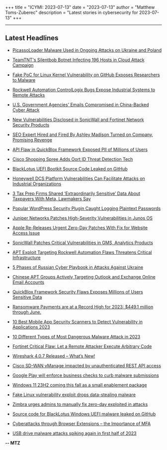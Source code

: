 +++
title = "ICYMI: 2023-07-13"
date = "2023-07-13"
author = "Matthew Toms-Zuberec"
description = "Latest stories in cybersecurity for 2023-07-13"
+++

---------------------------------------------------------------------------
## Latest Headlines
- [PicassoLoader Malware Used in Ongoing Attacks on Ukraine and Poland](https://thehackernews.com/2023/07/picassoloader-malware-used-in-ongoing.html)

- [TeamTNT's Silentbob Botnet Infecting 196 Hosts in Cloud Attack Campaign](https://thehackernews.com/2023/07/teamtnts-silentbob-botnet-infecting-196.html)

- [Fake PoC for Linux Kernel Vulnerability on GitHub Exposes Researchers to Malware](https://thehackernews.com/2023/07/blog-post.html)

- [Rockwell Automation ControlLogix Bugs Expose Industrial Systems to Remote Attacks](https://thehackernews.com/2023/07/rockwell-automation-controllogix-bugs.html)

- [U.S. Government Agencies' Emails Compromised in China-Backed Cyber Attack](https://thehackernews.com/2023/07/us-government-agencies-emails.html)

- [New Vulnerabilities Disclosed in SonicWall and Fortinet Network Security Products](https://thehackernews.com/2023/07/new-vulnerabilities-disclosed-in.html)

- [SEO Expert Hired and Fired By Ashley Madison Turned on Company, Promising Revenge](https://krebsonsecurity.com/2023/07/seo-expert-hired-and-fired-by-ashley-madison-turned-on-company-promising-revenge/)

- [API Flaw in QuickBlox Framework Exposed PII of Millions of Users](https://www.securityweek.com/api-flaw-in-quickblox-framework-exposed-pii-of-millions-of-users/)

- [Cisco Shopping Spree Adds Oort ID Threat Detection Tech](https://www.securityweek.com/cisco-shopping-spree-adds-oort-id-threat-detection-tech/)

- [BlackLotus UEFI Bootkit Source Code Leaked on GitHub](https://www.securityweek.com/blacklotus-uefi-bootkit-source-code-leaked-on-github/)

- [Honeywell DCS Platform Vulnerabilities Can Facilitate Attacks on Industrial Organizations](https://www.securityweek.com/honeywell-dcs-platform-vulnerabilities-can-facilitate-attacks-on-industrial-organizations/)

- [3 Tax Prep Firms Shared ‘Extraordinarily Sensitive’ Data About Taxpayers With Meta, Lawmakers Say](https://www.securityweek.com/3-tax-prep-firms-shared-extraordinarily-sensitive-data-about-taxpayers-with-meta-lawmakers-say/)

- [Popular WordPress Security Plugin Caught Logging Plaintext Passwords](https://www.securityweek.com/popular-wordpress-security-plugin-caught-logging-plaintext-passwords/)

- [Juniper Networks Patches High-Severity Vulnerabilities in Junos OS](https://www.securityweek.com/juniper-networks-patches-high-severity-vulnerabilities-in-junos-os/)

- [Apple Re-Releases Urgent Zero-Day Patches With Fix for Website Access Issue](https://www.securityweek.com/apple-re-releases-urgent-zero-day-patches-with-fix-for-website-access-issue/)

- [SonicWall Patches Critical Vulnerabilities in GMS, Analytics Products](https://www.securityweek.com/sonicwall-patches-critical-vulnerabilities-in-gms-analytics-products/)

- [APT Exploit Targeting Rockwell Automation Flaws Threatens Critical Infrastructure](https://www.securityweek.com/apt-exploit-targeting-rockwell-automation-flaws-could-threaten-critical-infrastructure/)

- [5 Phases of Russian Cyber Playbook in Attacks Against Ukraine](https://cybersecuritynews.com/russian-cyber-playbook/)

- [Chinese APT Groups Actively Targeting Outlook and Exchange Online Email Accounts](https://cybersecuritynews.com/chinese-apt-groups-outlook/)

- [QuickBlox Framework Security Flaws Exposes Millions of Users Sensitive Data](https://cybersecuritynews.com/quickblox-framework-security-flaws-exposes-millions-of-users-sensitive-data/)

- [Ransomware Payments are at a Record High for 2023: $449.1 million through June.](https://cybersecuritynews.com/ransomware-payments-record-high/)

- [10 Best Mobile App Security Scanners to Detect Vulnerability in Applications 2023](https://cybersecuritynews.com/mobile-app-security-scanners/)

- [10 Different Types of Most Dangerous Malware Attack in 2023](https://cybersecuritynews.com/types-of-malware/)

- [Fortinet Critical Flaw: Let a Remote Attacker Execute Arbitrary Code](https://cybersecuritynews.com/fortios-rce-flaw/)

- [Wireshark 4.0.7 Released – What’s New!](https://cybersecuritynews.com/wireshark-4-0-7/)

- [Cisco SD-WAN vManage impacted by unauthenticated REST API access](https://www.bleepingcomputer.com/news/security/cisco-sd-wan-vmanage-impacted-by-unauthenticated-rest-api-access/)

- [Google Play will enforce business checks to curb malware submissions](https://www.bleepingcomputer.com/news/google/google-play-will-enforce-business-checks-to-curb-malware-submissions/)

- [Windows 11 23H2 coming this fall as a small enablement package](https://www.bleepingcomputer.com/news/microsoft/windows-11-23h2-coming-this-fall-as-a-small-enablement-package/)

- [Fake Linux vulnerability exploit drops data-stealing malware](https://www.bleepingcomputer.com/news/security/fake-linux-vulnerability-exploit-drops-data-stealing-malware/)

- [Zimbra urges admins to manually fix zero-day exploited in attacks](https://www.bleepingcomputer.com/news/security/zimbra-urges-admins-to-manually-fix-zero-day-exploited-in-attacks/)

- [Source code for BlackLotus Windows UEFI malware leaked on GitHub](https://www.bleepingcomputer.com/news/security/source-code-for-blacklotus-windows-uefi-malware-leaked-on-github/)

- [Cyberattacks through Browser Extensions – the Importance of MFA](https://www.bleepingcomputer.com/news/security/cyberattacks-through-browser-extensions-the-importance-of-mfa/)

- [USB drive malware attacks spiking again in first half of 2023](https://www.bleepingcomputer.com/news/security/usb-drive-malware-attacks-spiking-again-in-first-half-of-2023/)

**-- MTZ**